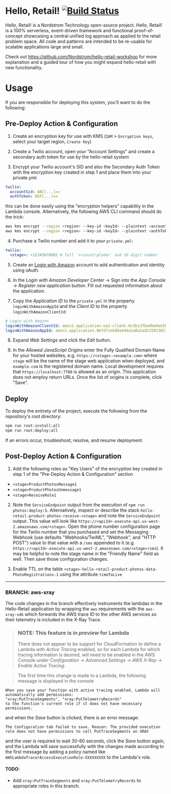 # Hello, Retail!  [![Build Status](https://travis-ci.org/Nordstrom/hello-retail.svg)](https://travis-ci.org/Nordstrom/hello-retail)

Hello, Retail! is a Nordstrom Technology open-source project. Hello, Retail! is a 100% serverless, event-driven framework and functional proof-of-concept showcasing a central unified log approach as applied to the retail problem space. All code and patterns are intended to be re-usable for scalable applications large and small.

Check out https://github.com/Nordstrom/hello-retail-workshop for more explanation and a guided tour of how you might expand hello-retail with new functionality.

# Usage

If you are responsible for deploying this system, you'll want to do the following:

## Pre-Deploy Action & Configuration

1. Create an encryption key for use with KMS (`IAM` > `Encryption keys`, select your target region, `Create Key`)

2. Create a Twilio account, open your "Account Settings" and create a secondary auth token for use by the hello-retail system

3. Encrypt your Twilio account's SID and also the Secondary Auth Token with the encryption key created in step 1 and place them into your private.yml:

  ```yaml
  twilio:
    accountSid: ABC[...]==
    authToken: DEF[...]==
  ```

  this can be done easily using the "encryption helpers" capability in the Lambda console.  Alternatively, the following AWS CLI command should do the trick:

  ```bash
  aws kms encrypt --region <region> --key-id <keyId> --plaintext <accountSid> --output text --query CiphertextBlob
  aws kms encrypt --region <region> --key-id <keyId> --plaintext <authToken> --output text --query CiphertextBlob
  ```

4. Purchase a Twilio number and add it to your `private.yml`:

  ```yaml
  twilio:
    <stage>: +12345678901 # full `+<countryCode>` and 10 digit number
  ```

5. Create an [Login with Amazon](http://login.amazon.com/) account to add authentication and identity using oAuth.

6. In the *Login with Amazon Developer Center* -> Sign into the *App Console* -> *Register new application* button. Fill out requested information about the application.

7. Copy the _Application ID_ to the `private.yml` in the property `loginWithAmazonAppId` and the _Client ID_ to the property `loginWithAmazonClientId`:

```yaml
# Login with Amazon
loginWithAmazonClientId: amzn1.application-oa2-client.0c5b13fba4be0ae5b7c1816481fc93a
loginWithAmazonAppId: amzn1.application.0bfd7ce688a440a1a0a1ad215923053e1
```

8. Expand *Web Settings* and click the *Edit* button.

9. In the *Allowed JavaScript Origins* enter the Fully Qualified Domain Name for your hosted websites, e.g. `https://<stage>.<example.com>` where `stage` will be the name of the stage web application when deployed, and `example.com` is the registered domain name. Local development requires that `https://localhost:7700` is allowed as an origin. This application does not employ return URLs. Once the list of origins is complete, click "Save". 

## Deploy

To deploy the entirety of the project, execute the following from the repository's root directory:

```bash
npm run root:install:all
npm run root:deploy:all
```

If an errors occur, troubleshoot, resolve, and resume deployment.

## Post-Deploy Action & Configuration

1. Add the following roles as "Key Users" of the encryption key created in step 1 of the "Pre-Deploy Action & Configuration" section
  * `<stage>ProductPhotosMessage1`
  * `<stage>ProductPhotosUnmessage1`
  * `<stage>ReceiveRole1`

2. Note the `ServiceEndpoint` output from the execution of `npm run photos:deploy:5`.  Alternatively, inspect or describe the stack `hello-retail-product-photos-receive-<stage>` and note the `ServiceEndpoint` output.  This value will look like `https://<apiId>.execute-api.us-west-2.amazonaws.com/<stage>`.  Open the phone number configuration page for the Twilio number that you purchased and set the Messaging Webhook (use defaults "Webhooks/TwiML", "Webhook", and "HTTP POST") value to that value with a `/sms` appended to it (e.g. `https://<apiId>.execute-api.us-west-2.amazonaws.com/<stage>/sms`).  It may be helpful to note the stage name in the "Friendly Name" field as well.  Then save those configuration changes.

3. Enable TTL on the table `<stage>-hello-retail-product-photos-data-PhotoRegistrations-1` using the attribute `timeToLive`

---

### BRANCH: aws-xray

The code changes in the branch effectively instruments the lambdas in the Hello-Retail application
 by wrapping the `aws` requirements with the `aws-xray-sdk` which forwards the AWS trace ID to the
 other AWS services so their telemetry is included in the X-Ray Trace.
 
> ### NOTE: This feature is in _preview_ for Lambda
> There does not appear to be support for CloudFormation to define a Lambda with *Active Tracing* enabled,
 so for each Lambda for which tracing information is desired, will need to be enabled in the AWS Console
 under *Configuration -> Advanced Settings -> AWS X-Ray -> Enable Active Tracing*.
 
> The first time this change is made to a Lambda, the following message is displayed in the console
```
When you save your function with active tracing enabled, Lambda will automatically add permissions: 
"xray:PutTraceSegments", "xray:PutTelemetryRecords" 
to the function's current role if it does not have necessary permissions.
```
and when the *Save* button is clicked, there is an error message:
```
The Configuration tab failed to save. Reason: The provided execution role does not have permissions to call PutTraceSegments on XRAY
```
and the user is required to wait 30-60 seconds, click the *Save* button again, and the Lambda will save successfully
with the changes made according to the first message by adding a policy named like `AWSLambdaTracerAccessExecutionRole-XXXXXXXXX` to 
the Lambda's role.

#### TODO:

 * Add `xray:PutTraceSegments` and `xray:PutTelemetryRecords` to appropriate roles in this branch.  
